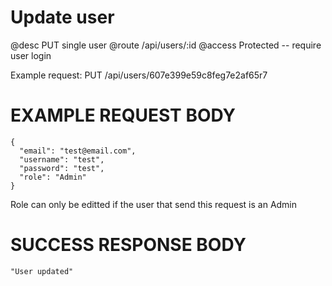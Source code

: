 # Update user
@desc PUT single user
@route /api/users/:id
@access Protected -- require user login

Example request: PUT /api/users/607e399e59c8feg7e2af65r7

# EXAMPLE REQUEST BODY
```
{
  "email": "test@email.com",
  "username": "test",
  "password": "test",
  "role": "Admin"
}
```

Role can only be editted if the user that send this request is an Admin

# SUCCESS RESPONSE BODY
```
"User updated"
```